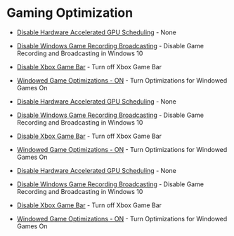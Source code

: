 



# Gaming Optimization



- [Disable Hardware Accelerated GPU Scheduling](https://github.com/gzachariadis/Windows-10/blob/main/Pre-Install/Registry-Files/Gaming%20Optimization/Disable%20Hardware%20Accelerated%20GPU%20Scheduling.reg) - None
- [Disable Windows Game Recording Broadcasting](https://github.com/gzachariadis/Windows-10/blob/main/Pre-Install/Registry-Files/Gaming%20Optimization/Disable%20Windows%20Game%20Recording%20Broadcasting.reg) - Disable Game Recording and Broadcasting in Windows 10
- [Disable Xbox Game Bar](https://github.com/gzachariadis/Windows-10/blob/main/Pre-Install/Registry-Files/Gaming%20Optimization/Disable%20Xbox%20Game%20Bar.reg) - Turn off Xbox Game Bar
- [Windowed Game Optimizations - ON](https://github.com/gzachariadis/Windows-10/blob/main/Pre-Install/Registry-Files/Gaming%20Optimization/Windowed%20Game%20Optimizations%20-%20ON.reg) - Turn Optimizations for Windowed Games On

- [Disable Hardware Accelerated GPU Scheduling](https://github.com/gzachariadis/Windows-10/blob/main/Pre-Install/Registry-Files/Gaming%20Optimization/Disable%20Hardware%20Accelerated%20GPU%20Scheduling.reg) - None

- [Disable Windows Game Recording Broadcasting](https://github.com/gzachariadis/Windows-10/blob/main/Pre-Install/Registry-Files/Gaming%20Optimization/Disable%20Windows%20Game%20Recording%20Broadcasting.reg) - Disable Game Recording and Broadcasting in Windows 10

- [Disable Xbox Game Bar](https://github.com/gzachariadis/Windows-10/blob/main/Pre-Install/Registry-Files/Gaming%20Optimization/Disable%20Xbox%20Game%20Bar.reg) - Turn off Xbox Game Bar

- [Windowed Game Optimizations - ON](https://github.com/gzachariadis/Windows-10/blob/main/Pre-Install/Registry-Files/Gaming%20Optimization/Windowed%20Game%20Optimizations%20-%20ON.reg) - Turn Optimizations for Windowed Games On

- [Disable Hardware Accelerated GPU Scheduling](https://github.com/gzachariadis/Windows-10/blob/main/Pre-Install/Registry-Files/Gaming%20Optimization/Disable%20Hardware%20Accelerated%20GPU%20Scheduling.reg) - None

- [Disable Windows Game Recording Broadcasting](https://github.com/gzachariadis/Windows-10/blob/main/Pre-Install/Registry-Files/Gaming%20Optimization/Disable%20Windows%20Game%20Recording%20Broadcasting.reg) - Disable Game Recording and Broadcasting in Windows 10

- [Disable Xbox Game Bar](https://github.com/gzachariadis/Windows-10/blob/main/Pre-Install/Registry-Files/Gaming%20Optimization/Disable%20Xbox%20Game%20Bar.reg) - Turn off Xbox Game Bar

- [Windowed Game Optimizations - ON](https://github.com/gzachariadis/Windows-10/blob/main/Pre-Install/Registry-Files/Gaming%20Optimization/Windowed%20Game%20Optimizations%20-%20ON.reg) - Turn Optimizations for Windowed Games On